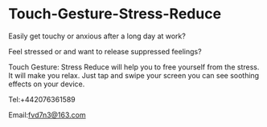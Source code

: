 # Touch-Gesture-Stress-Reduce

Easily get touchy or anxious after a long day at work?

Feel stressed or and want to release suppressed feelings?

Touch Gesture: Stress Reduce will help you to free yourself from the stress. It will make you relax. Just tap and swipe your screen you can see soothing effects on your device.

Tel:+442076361589

Email:fvd7n3@163.com
